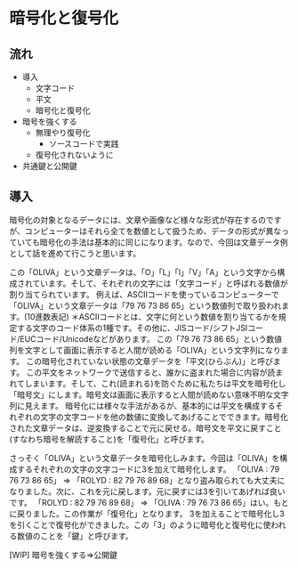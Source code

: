 
# 暗号化と復号化

## 流れ

- 導入
  - 文字コード
  - 平文
  - 暗号化と復号化
- 暗号を強くする
  - 無理やり復号化
    - ソースコードで実践
  - 復号化されないように
- 共通鍵と公開鍵

## 導入

暗号化の対象となるデータには、文章や画像など様々な形式が存在するのですが、コンピューターはそれら全てを数値として扱うため、データの形式が異なっていても暗号化の手法は基本的に同じになります。なので、今回は文章データ例として話を進めて行こうと思います。

この「OLIVA」という文章データは、「O」「L」「I」「V」「A」という文字から構成されています。そして、それぞれの文字には「文字コード」と呼ばれる数値が割り当てられています。
例えば、ASCIIコードを使っているコンピューターで「OLIVA」という文章データは「79 76 73 86 65」という数値列で取り扱われます。(10進数表記)
＊ASCIIコードとは、文字に何という数値を割り当てるかを規定する文字のコード体系の1種です。その他に、JISコード/シフトJSIコード/EUCコード/Unicodeなどがあります。
この「79 76 73 86 65」という数値列を文字として画面に表示すると人間が読める「OLIVA」という文字列になります。 この暗号化されていない状態の文章データを「平文(ひらぶん)」と呼びます。
この平文をネットワークで送信すると、誰かに盗まれた場合に内容が読まれてしまいます。そして、これ(読まれる)を防ぐために私たちは平文を暗号化し「暗号文」にします。暗号文は画面に表示すると人間が読めない意味不明な文字列に見えます。
暗号化には様々な手法があるが、基本的には平文を構成するそれぞれの文字の文字コードを他の数値に変換してあげることでできます。暗号化された文章データは、逆変換することで元に戻せる。暗号文を平文に戻すこと(すなわち暗号を解読すること)を「復号化」と呼びます。

さっそく「OLIVA」という文章データを暗号化しみます。今回は「OLIVA」を構成するそれぞれの文字の文字コードに3を加えて暗号化します。
「OLIVA : 79 76 73 86 65」 => 「ROLYD : 82 79 76 89 68」となり盗み取られても大丈夫になりました。次に、これを元に戻します。元に戻すには3を引いてあげれば良いです。
「ROLYD : 82 79 76 89 68」 => 「OLIVA : 79 76 73 86 65」はい。もとに戻りました。この作業が「復号化」となります。
3を加えることで暗号化し3を引くことで復号化ができました。この「3」のように暗号化と復号化に使われる数値のことを「鍵」と呼びます。

[WIP]
暗号を強くする=>公開鍵
